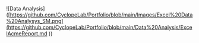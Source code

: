 ![Data Analysis]([https://github.com/CyclopeLab/Portfolio/blob/main/Images/Excel%20Data%20Analysys_SM.png](https://github.com/CyclopeLab/Portfolio/blob/main/Data%20Analysis/ExcelAcmeReport.md
))
